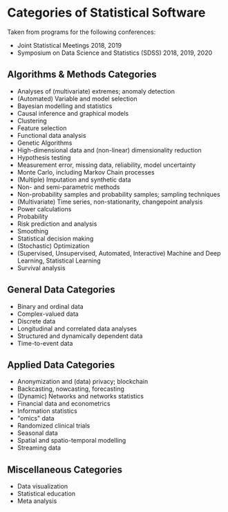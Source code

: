 # Categories of Statistical Software

Taken from programs for the following conferences:

- Joint Statistical Meetings 2018, 2019
- Symposium on Data Science and Statistics (SDSS) 2018, 2019, 2020

## Algorithms & Methods Categories

- Analyses of (multivariate) extremes; anomaly detection
- (Automated) Variable and model selection
- Bayesian modelling and statistics
- Causal inference and graphical models
- Clustering
- Feature selection
- Functional data analysis
- Genetic Algorithms
- High-dimensional data and (non-linear) dimensionality reduction
- Hypothesis testing
- Measurement error, missing data, reliability, model uncertainty
- Monte Carlo, including Markov Chain processes
- (Multiple) Imputation and synthetic data
- Non- and semi-parametric methods
- Non-probability samples and probability samples; sampling techniques
- (Multivariate) Time series, non-stationarity, changepoint analysis
- Power calculations
- Probability
- Risk prediction and analysis
- Smoothing
- Statistical decision making
- (Stochastic) Optimization
- (Supervised, Unsupervised, Automated, Interactive) Machine and Deep Learning, Statistical Learning
- Survival analysis

## General Data Categories

- Binary and ordinal data
- Complex-valued data
- Discrete data
- Longitudinal and correlated data analyses
- Structured and dynamically dependent data
- Time-to-event data

## Applied Data Categories

- Anonymization and (data) privacy; blockchain
- Backcasting, nowcasting, forecasting
- (Dynamic) Networks and networks statistics
- Financial data and econometrics
- Information statistics
- "omics" data
- Randomized clinical trials
- Seasonal data
- Spatial and spatio-temporal modelling
- Streaming data

## Miscellaneous Categories

- Data visualization
- Statistical education
- Meta analysis
